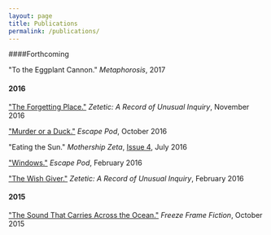 ```yaml
---
layout: page
title: Publications
permalink: /publications/
---
```



####Forthcoming

"To the Eggplant Cannon." _Metaphorosis_, 2017


#### 2016

["The Forgetting Place."](https://zeteticrecord.org/2016/11/the-forgetting-place/) _Zetetic: A Record of Unusual Inquiry_, November 2016

["Murder or a Duck."](http://escapepod.org/2016/10/13/ep545-murder-or-a-duck/) _Escape Pod_, October 2016

"Eating the Sun." _Mothership Zeta_, [Issue 4](http://mothershipzeta.org/2016/07/28/issue-4-is-out-now/), July 2016


["Windows."](http://escapepod.org/2016/02/29/ep523-windows/) _Escape Pod_, February 2016

["The Wish Giver."](https://zeteticrecord.org/2016/02/the-wish-giver/) _Zetetic: A Record of Unusual Inquiry_, February 2016

#### 2015

["The Sound That Carries Across the Ocean."](http://freezeframefiction.com/read/q6-flash-fiction/the-sound-that-carries-across-the-ocean-by-beth-goder/) _Freeze Frame Fiction_, October 2015
